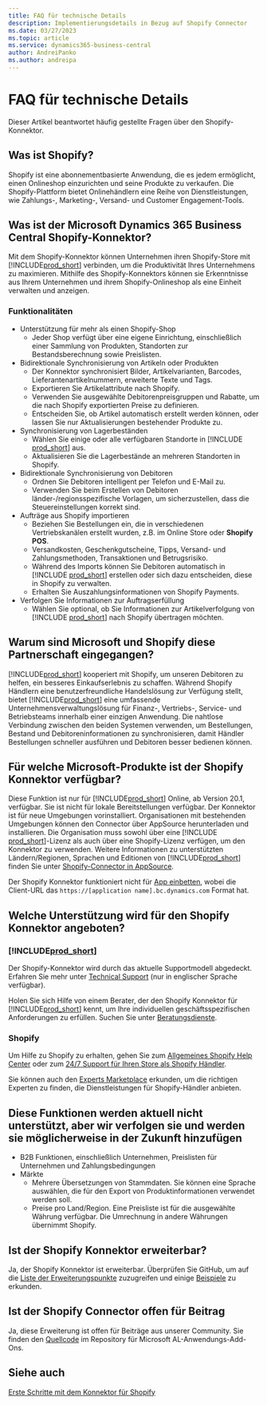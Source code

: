 ```yaml
---
title: FAQ für technische Details
description: Implementierungsdetails in Bezug auf Shopify Connector
ms.date: 03/27/2023
ms.topic: article
ms.service: dynamics365-business-central
author: AndreiPanko
ms.author: andreipa
---
```


# FAQ für technische Details

Dieser Artikel beantwortet häufig gestellte Fragen über den Shopify-Konnektor.

## Was ist Shopify?

Shopify ist eine abonnementbasierte Anwendung, die es jedem ermöglicht, einen Onlineshop einzurichten und seine Produkte zu verkaufen. Die Shopify-Plattform bietet Onlinehändlern eine Reihe von Dienstleistungen, wie Zahlungs-, Marketing-, Versand- und Customer Engagement-Tools.

## Was ist der Microsoft Dynamics 365 Business Central Shopify-Konnektor?

Mit dem Shopify-Konnektor können Unternehmen ihren Shopify-Store mit [!INCLUDE[prod_short](../includes/prod_short.md)] verbinden, um die Produktivität Ihres Unternehmens zu maximieren. Mithilfe des Shopify-Konnektors können sie Erkenntnisse aus Ihrem Unternehmen und ihrem Shopify-Onlineshop als eine Einheit verwalten und anzeigen.

### Funktionalitäten

- Unterstützung für mehr als einen Shopify-Shop
  - Jeder Shop verfügt über eine eigene Einrichtung, einschließlich einer Sammlung von Produkten, Standorten zur Bestandsberechnung sowie Preislisten.  
- Bidirektionale Synchronisierung von Artikeln oder Produkten
  - Der Konnektor synchronisiert Bilder, Artikelvarianten, Barcodes, Lieferantenartikelnummern, erweiterte Texte und Tags.  
  - Exportieren Sie Artikelattribute nach Shopify.  
  - Verwenden Sie ausgewählte Debitorenpreisgruppen und Rabatte, um die nach Shopify exportierten Preise zu definieren.  
  - Entscheiden Sie, ob Artikel automatisch erstellt werden können, oder lassen Sie nur Aktualisierungen bestehender Produkte zu.  
- Synchronisierung von Lagerbeständen
  - Wählen Sie einige oder alle verfügbaren Standorte in [!INCLUDE [prod_short](../includes/prod_short.md)] aus.  
  - Aktualisieren Sie die Lagerbestände an mehreren Standorten in Shopify.  
- Bidirektionale Synchronisierung von Debitoren
  - Ordnen Sie Debitoren intelligent per Telefon und E-Mail zu.  
  - Verwenden Sie beim Erstellen von Debitoren länder-/regionsspezifische Vorlagen, um sicherzustellen, dass die Steuereinstellungen korrekt sind.  
- Aufträge aus Shopify importieren
  - Beziehen Sie Bestellungen ein, die in verschiedenen Vertriebskanälen erstellt wurden, z.B. im Online Store oder **Shopify POS**.
  - Versandkosten, Geschenkgutscheine, Tipps, Versand- und Zahlungsmethoden, Transaktionen und Betrugsrisiko.  
  - Während des Imports können Sie Debitoren automatisch in [!INCLUDE [prod_short](../includes/prod_short.md)] erstellen oder sich dazu entscheiden, diese in Shopify zu verwalten.  
  - Erhalten Sie Auszahlungsinformationen von Shopify Payments.
- Verfolgen Sie Informationen zur Auftragserfüllung
  - Wählen Sie optional, ob Sie Informationen zur Artikelverfolgung von [!INCLUDE [prod_short](../includes/prod_short.md)] nach Shopify übertragen möchten.  

## Warum sind Microsoft und Shopify diese Partnerschaft eingegangen?

[!INCLUDE[prod_short](../includes/prod_long.md)] kooperiert mit Shopify, um unseren Debitoren zu helfen, ein besseres Einkaufserlebnis zu schaffen. Während Shopify Händlern eine benutzerfreundliche Handelslösung zur Verfügung stellt, bietet [!INCLUDE[prod_short](../includes/prod_short.md)] eine umfassende Unternehmensverwaltungslösung für Finanz-, Vertriebs-, Service- und Betriebsteams innerhalb einer einzigen Anwendung. Die nahtlose Verbindung zwischen den beiden Systemen verwenden, um Bestellungen, Bestand und Debitoreninformationen zu synchronisieren, damit Händler Bestellungen schneller ausführen und Debitoren besser bedienen können.

## Für welche Microsoft-Produkte ist der Shopify Konnektor verfügbar?

Diese Funktion ist nur für [!INCLUDE[prod_short](../includes/prod_short.md)] Online, ab Version 20.1, verfügbar. Sie ist nicht für lokale Bereitstellungen verfügbar. Der Konnektor ist für neue Umgebungen vorinstalliert. Organisationen mit bestehenden Umgebungen können den Connector über AppSource herunterladen und installieren. Die Organisation muss sowohl über eine [!INCLUDE [prod_short](../includes/prod_short.md)]-Lizenz als auch über eine Shopify-Lizenz verfügen, um den Konnektor zu verwenden. Weitere Informationen zu unterstützten Ländern/Regionen, Sprachen und Editionen von [!INCLUDE[prod_short](../includes/prod_short.md)] finden Sie unter [Shopify-Connector in AppSource](https://go.microsoft.com/fwlink/?linkid=2196238).

Der Shopify Konnektor funktioniert nicht für [App einbetten](/dynamics365/business-central/dev-itpro/deployment/embed-app-overview), wobei die Client-URL das `https://[application name].bc.dynamics.com` Format hat.

## Welche Unterstützung wird für den Shopify Konnektor angeboten?

### [!INCLUDE[prod_short](../includes/prod_short.md)]

Der Shopify-Konnektor wird durch das aktuelle Supportmodell abgedeckt. Erfahren Sie mehr unter [Technical Support](/dynamics365/business-central/dev-itpro/administration//manage-technical-support) (nur in englischer Sprache verfügbar).

Holen Sie sich Hilfe von einem Berater, der den Shopify Konnektor für [!INCLUDE[prod_short](../includes/prod_short.md)] kennt, um Ihre individuellen geschäftsspezifischen Anforderungen zu erfüllen. Suchen Sie unter [Beratungsdienste](https://aka.ms/BCShopifyConsultant).

### Shopify

Um Hilfe zu Shopify zu erhalten, gehen Sie zum [Allgemeines Shopify Help Center](https://help.shopify.com/) oder zum [24/7 Support für Ihren Store als Shopify Händler](https://help.shopify.com/questions#/).

Sie können auch den [Experts Marketplace](https://experts.shopify.com/) erkunden, um die richtigen Experten zu finden, die Dienstleistungen für Shopify-Händler anbieten.

## Diese Funktionen werden aktuell nicht unterstützt, aber wir verfolgen sie und werden sie möglicherweise in der Zukunft hinzufügen

- B2B Funktionen, einschließlich Unternehmen, Preislisten für Unternehmen und Zahlungsbedingungen
- Märkte
  - Mehrere Übersetzungen von Stammdaten. Sie können eine Sprache auswählen, die für den Export von Produktinformationen verwendet werden soll.
  - Preise pro Land/Region. Eine Preisliste ist für die ausgewählte Währung verfügbar. Die Umrechnung in andere Währungen übernimmt Shopify.

## Ist der Shopify Konnektor erweiterbar?

Ja, der Shopify Konnektor ist erweiterbar. Überprüfen Sie GitHub, um auf die [Liste der Erweiterungspunkte](https://github.com/microsoft/ALAppExtensions/tree/main/Apps/W1/Shopify) zuzugreifen und einige [Beispiele](https://github.com/microsoft/ALAppExtensions/blob/main/Apps/W1/Shopify/extensibility_examples.md) zu erkunden.

## Ist der Shopify Connector offen für Beitrag

Ja, diese Erweiterung ist offen für Beiträge aus unserer Community. Sie finden den [Quellcode](https://github.com/microsoft/ALAppExtensions/tree/main/Apps/W1/Shopify) im Repository für Microsoft AL-Anwendungs-Add-Ons.

## Siehe auch

[Erste Schritte mit dem Konnektor für Shopify](get-started.md)  
